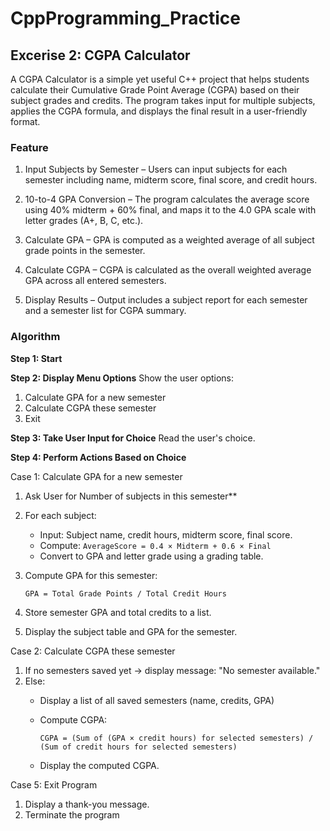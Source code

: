 # CppProgramming_Practice

## Excerise 2: CGPA Calculator
A CGPA Calculator is a simple yet useful C++ project that helps students calculate their Cumulative Grade Point Average (CGPA) based on their subject grades and credits. The program takes input for multiple subjects, applies the CGPA formula, and displays the final result in a user-friendly format.

### Feature
1. Input Subjects by Semester – Users can input subjects for each semester including name, midterm score, final score, and credit hours.

2. 10-to-4 GPA Conversion – The program calculates the average score using 40% midterm + 60% final, and maps it to the 4.0 GPA scale with letter grades (A+, B, C, etc.).

3. Calculate GPA – GPA is computed as a weighted average of all subject grade points in the semester.

4. Calculate CGPA – CGPA is calculated as the overall weighted average GPA across all entered semesters.

5. Display Results – Output includes a subject report for each semester and a semester list for CGPA summary.

### Algorithm

**Step 1: Start**

**Step 2: Display Menu Options**
Show the user options:

1. Calculate GPA for a new semester
2. Calculate CGPA these semester
3. Exit

**Step 3: Take User Input for Choice**
Read the user's choice.

**Step 4: Perform Actions Based on Choice**

Case 1: Calculate GPA for a new semester
1. Ask User for Number of subjects in this semester**
2. For each subject: 
    - Input: Subject name, credit hours, midterm score, final score.
    - Compute:
        ```AverageScore = 0.4 × Midterm + 0.6 × Final```
    - Convert to GPA and letter grade using a grading table.
3. Compute GPA for this semester:

   ```GPA = Total Grade Points / Total Credit Hours```

4. Store semester GPA and total credits to a list.

5. Display the subject table and GPA for the semester.

Case 2: Calculate CGPA these semester
1. If no semesters saved yet → display message: "No semester available."
2. Else:
   - Display a list of all saved semesters (name, credits, GPA)
   - Compute CGPA:

     ```CGPA = (Sum of (GPA × credit hours) for selected semesters) / (Sum of credit hours for selected semesters)```

   - Display the computed CGPA.

Case 5: Exit Program
1. Display a thank-you message.
2. Terminate the program
